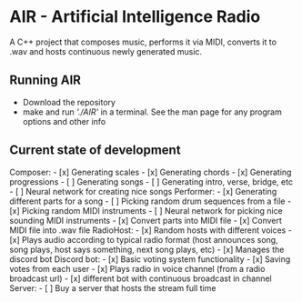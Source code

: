 # AIR - Artificial Intelligence Radio
A C++ project that composes music, performs it via MIDI, converts it to .wav and hosts continuous newly generated music.

## Running AIR
* Download the repository
* make and run *'./AIR'* in a terminal.
See the man page for any program options and other info

## Current state of development
Composer:
	- [x] Generating scales
	- [x] Generating chords
	- [x] Generating progressions
	- [ ] Generating songs
		- [ ] Generating intro, verse, bridge, etc
		- [ ] Neural network for creating nice songs
Performer:
	- [x] Generating different parts for a song
	- [ ] Picking random drum sequences from a file
	- [x] Picking random MIDI instruments
	- [ ] Neural network for picking nice sounding MIDI instruments
	- [x] Convert parts into MIDI file
	- [x] Convert MIDI file into .wav file
RadioHost:
	- [x] Random hosts with different voices
	- [x] Plays audio according to typical radio format (host announces song, song plays, host says something, next song plays, etc)
	- [x] Manages the discord bot
Discord bot:
	- [x] Basic voting system functionality
	- [x] Saving votes from each user
	- [x] Plays radio in voice channel (from a radio broadcast url)
		- [x] different bot with continuous broadcast in channel
Server:
	- [ ] Buy a server that hosts the stream full time
